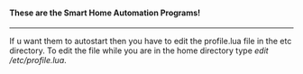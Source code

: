 #### These are the Smart Home Automation Programs!
<hr>
If u want them to autostart then you have to edit the profile.lua file in the etc directory. To edit the file while you are in the home directory type <i>edit /etc/profile.lua</i>.
